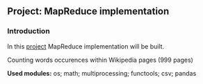 ## Project: MapReduce implementation

### Introduction
In this [project](https://github.com/khruschevks/MapReduce-implementation/tree/master/Grep-MapReduce) MapReduce implementation will be built.

Counting words occurences within Wikipedia pages (999 pages)

**Used modules:** os; math; multiprocessing; functools; csv; pandas
